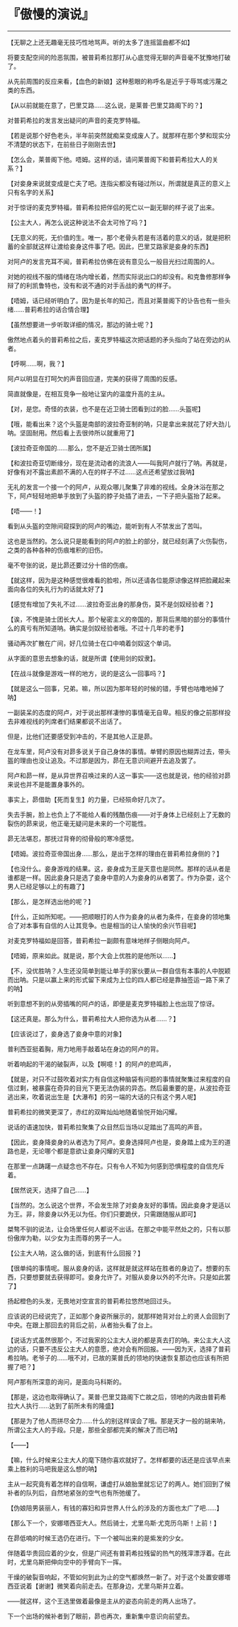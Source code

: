 # 『傲慢的演说』

------

【无聊之上还无趣毫无技巧性地骂声。听的太多了连摇篮曲都不如】

将要支配空间的险恶氛围，被普莉希拉那打从心底觉得无聊的声音毫不犹豫地打破了。

从先前周围的反应来看，【血色的新娘】这种惹眼的称呼名是近乎于辱骂或污蔑之类的东西。

【从以前就能在意了，巴里艾路……这么说，是莱普·巴里艾路阁下的？】

对普莉希拉的发言发出疑问的声音的麦克罗特福。

【若是说那个好色老头，半年前突然就痴呆变成废人了。就那样在那个梦和现实分不清楚的状态下，在前些日子刚刚去世】

【怎么会，莱普阁下他。唔姆。这样的话，请问莱普阁下和普莉希拉大人的关系？】

【对妾身来说就变成是亡夫了吧。连指尖都没有碰过所以，所谓就是真正的意义上只有名字的关系】

对于惊讶的麦克罗特福，普莉希拉把伴侣的死亡以一副无聊的样子说了出来。

【公主大人，再怎么说这种说法不会太可怜了吗？】

【无意义的死，无价值的生。唯一，那个老骨头若是有活着的意义的话，就是把积蓄的全部就这样让渡给妾身这件事了吧。因此，巴里艾路家是妾身的东西】

对阿卢的发言充耳不闻，普莉希拉仿佛在说有意见么一般目光扫过周围的人。

对她的视线不服的情绪在场内增长着，然而实际说出口的却没有。和克鲁修那样争辩了的利凯鲁特也，没有和说不通的对手舌战的勇气的样子。

【唔姆，话已经听明白了。因为是长年的知己，而且对莱普阁下的讣告也有一些头绪……普莉希拉的话合情合理】

【虽然想要进一步听取详细的情况，那边的骑士呢？】

傲然地点着头的普莉希拉之后，麦克罗特福这次把话题的矛头指向了站在旁边的从者。

【呼啊……啊，我？】

阿卢以明显在打呵欠的声音回应道，完美的获得了周围的反感。

简直就像是，在相互竞争一般地让室内的温度升高的主从。

【对，是您。奇怪的衣装，也不是在近卫骑士团看到过的脸……头盔呢】

【哦，能看出来？这个头盔是南部的波拉奇亚制的呐，只是拿出来就花了好大劲儿呐。坚固耐用。然后看上去很帅所以就重用了】

【波拉奇亚帝国的……那么，您不是近卫骑士团所属】

【和波拉奇亚切断缘分，现在是流动者的流浪人——叫我阿卢就行了呐。再就是，好像有对不露出素颜不满的人在的样子不过……这点还希望放过我呐】

无礼的发言一个接一个的阿卢，从观众哪儿聚集了非难的视线。全身沐浴在那之下，阿卢轻轻地把单手放到了头盔的脖子处插了进去，一下子把头盔抬了起来。

【唔——！】

看到从头盔的空隙间窥探到的阿卢的嘴边，能听到有人不禁发出了苦叫。

这也是当然的。怎么说只是能看到的阿卢的脸上的部分，就已经刻满了火伤裂伤，之类的各种各种的伤痕堆积的旧伤。

毫不夸张的说，是比昴还要过分十倍的伤痕。

【就这样，因为是这种感觉很难看的脸啦，所以还请各位能原谅像这样把脸藏起来面向各位的失礼行为的话就太好了】

【感觉有增加了失礼不过……波拉奇亚出身的那身伤，莫不是剑奴经验者？】

【诶，不愧是骑士团长大人。那个秘密主义的帝国的，那背后黑暗的部分的事情什么的真亏有所知道呐。确实是剑奴经验者哦。不过十几年的老手】

骚动再次扩散在广间，好几位骑士在口中喃着剑奴这个单词。

从字面的意思去想象的话，就是所谓【使用剑的奴隶】。

【在战斗就像是游戏一样的地方，说的是这么一回事吗？】

【就是这么一回事，兄弟。嘛，所以因为那年轻的时候的错，手臂也咕噜地掉了呐】

一副装呆的态度的阿卢，对于说出那样凄惨的事情毫无自卑。相反的像之前那样投去非难视线的列席者们结果都说不出话了。

但是，比他们还要感受到冲击的，不是其他人正是昴。

在龙车里，阿卢没有对昴多说关于自己身体的事情。单臂的原因也糊弄过去，带头盔的理由也没让追及。不过那是因为，昴在无意识间避开去追及罢了。

阿卢和昴一样，是从异世界召唤过来的人这一事实——这也就是说，他的经验对昴来说也并不是能置身事外的。

事实上，昴借助【死而复生】的力量，已经殒命好几次了。

失去手腕，脸上也负上了不能给人看的残酷伤痕——对于身体上已经刻上了无数的裂伤的昴来说，他正毫无疑问是未来的一个可能性。

昴无法堪忍，那抚过背脊的彻骨般的寒冷感觉。

【唔姆。波拉奇亚帝国出身……那么，是出于怎样的理由在普莉希拉身侧的？】

【也没什么。妾身游戏的结果。这，妾身成为王是天意也是同然。那样的话从者是谁都是一样。因此妾身只是选了妾身中意的人为妾身的从者罢了。作为杂耍，这个男人已经足够以上的有趣了】

【那么，是怎样选出他的呢？】

【什么，正如所知呢。——把顺眼打的人作为妾身的从者为条件，在妾身的领地集合了对本事有自信的人让其竞争。也是相当的让人愉快的余兴节目呢】

对麦克罗特福如是回答，普莉希拉一副颇有意味地样子侧眼向阿卢。

【唔姆，原来如此。就是说，那个大会上优胜的是他所以……】

【不，没优胜呐？人生还没简单到能让单手的家伙要从一群自信有本事的人中脱颖而出呐。只是以赢上来的形式留下来成为上位的四人都已经是靠抽签运一路下来了的呐】

听到意想不到的从旁插嘴的阿卢的话，即便是麦克罗特福脸上也出现了惊讶。

【这还真是。那么为什么，普莉希拉大人把你选为从者……？】

【应该说过了，妾身选了妾身中意的对象】

普利西亚挺着胸，用力地用手敲着站在身边的阿卢的背。

听着响起的干渴的破裂声，以及【啊噫！】的阿卢的悲鸣声，

【就是，对只不过鼓吹着对实力有自信这种脑袋有问题的事情就聚集过来程度的自信过剩，被暴露在奇异的目光下更无法伪装的异态。然后最重要的是，从波拉奇亚逃出来，吹着说出生是【大瀑布】的另一端的大话的只有这个男人呢】

普莉希拉的微笑更深了，赤红的双眸灿灿地随着愉悦开始闪耀。

说话的语速加快，普莉希拉聚集了众目然后当场以足踏出了高鸣的声音。

【因此，妾身降妾身的从者选为了阿卢。妾身选择阿卢也是，妾身踏上成为王的道路也是，无论哪个都是意欲让妾身闪耀的天意】

在那里一点踌躇一点疑念也不存在。只有令人不知为何感到恐惧程度的自信充斥着。

【居然说天，选择了自己……】

【当然的。怎么说这个世界，不会发生除了对妾身友好的事情。因此妾身才是适以为王。非，除妾身以外无以为任。你们只要跪伏，只需跟随服从即可】

桀骜不驯的说法，让会场里任何人都说不出话。在那之中能平然处之的，只有以那份傲岸为勒，以少女为主而尊的男子一人。

【公主大人呐，这么做的话，到底有什么回报？】

【很单纯的事情呢。服从妾身的话，这样就是就这样站在胜者的身边了。想要的东西，只要想要就去获得即可。妾身允许了。对服从妾身以外的不允许。只是如此罢了】

扬起橙色的头发，无畏地对空宣言的普莉希拉悠然地回过头。

应该说的已经说完了，正如那个身姿所展示的，就那样她背对台上的贤人会回到了中央。在跟上那回去的背后之前，从者抬头看了台上。

【说话方式虽然很那个，不过我家的公主大人说的都是真去打的呐。来公主大人这边的话，只要不违反公主大人的意愿，绝对会有所回报。——因为天，选择了普莉希拉呐。老爷子的……哦不对，已故的莱普氏的领地的快速恢复那边也应该有所把握了吧？】

阿卢那有所深意的询问，是面向马科斯的。

【那是，这边也取得确认了。莱普·巴里艾路阁下亡故之后，领地的内政由普莉希拉大人执行……达到了前所未有的隆盛】

【那是为了他人而拼尽全力……什么的别这样误会了哦。那是天才一般的胡来呐，所谓公主大人的手段。只是，那些全部都完美的解决了而已呐】

【——】

【嘛，什么时候来公主大人的麾下随你喜欢就好了。怎样都要的话还是应该早点来乘上胜利的马吧我是这么想的呐】

主从一起究竟有着怎样的自信啊，谦虚打从娘胎里就忘记了的两人。她们回到了候补者的队列后，自然地紧张的空气也有所弛缓了。

【伪娘陪男装丽人，有钱的寡妇和异世界人什么的涉及的方面也太广了吧……】

【那么下一个，安娜塔西亚大人。然后骑士，尤里乌斯·尤克历乌斯！上前！】

在昴低喃的时候王选仍在进行。下一个被叫出来的是紫发的少女。

伴随着华贵回应着的少女，但是广间还有普莉希拉残留的热气的残滓漂浮着。在此时，尤里乌斯把伸向空中的手臂向下一挥。

干燥的破裂音响起，不管如何到此为止的空气都焕然一新了。对于这个处置安娜塔西亚说着【谢谢】微笑着向前走去。在那身边，尤里乌斯并立着。

——就这样，这个王选里做着最像是主从的姿态向前走的两人出场了。

下一个出场的候补者到了眼前，昴也再次，重新集中意识向前望去。

